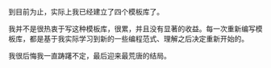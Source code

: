 到目前为止，实际上我已经建立了四个模板库了。

我并不是很热衷于写这种模板库，很累，并且没有显著的收益。每一次重新编写模板库，都是基于我实际学习到新的一些编程范式、理解之后决定重新开始的。

我很后悔我一直踌躇不定，最后迎来最荒唐的结局。